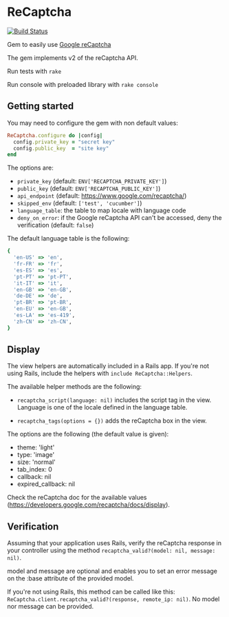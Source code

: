 # ReCaptcha

[![Build Status](https://travis-ci.org/textmaster/re_captcha.svg?branch=master)](https://travis-ci.org/textmaster/re_captcha)

Gem to easily use [Google reCaptcha](https://www.google.com/recaptcha/)

The gem implements v2 of the reCaptcha API.

Run tests with ``` rake ```

Run console with preloaded library with ``` rake console ```

## Getting started

You may need to configure the gem with non default values:

```ruby
ReCaptcha.configure do |config|
  config.private_key = "secret key"
  config.public_key  = "site key"
end

```

The options are:
- `private_key` (default: `ENV['RECAPTCHA_PRIVATE_KEY']`)
- `public_key` (default: `ENV['RECAPTCHA_PUBLIC_KEY']`)
- `api_endpoint` (default: https://www.google.com/recaptcha/)
- `skipped_env` (default: `['test', 'cucumber']`)
- `language_table`: the table to map locale with language code
- `deny_on_error`: if the Google reCaptcha API can't be accessed, deny the verification (default: `false`)

The default language table is the following:

```ruby
{
  'en-US' => 'en',
  'fr-FR' => 'fr',
  'es-ES' => 'es',
  'pt-PT' => 'pt-PT',
  'it-IT' => 'it',
  'en-GB' => 'en-GB',
  'de-DE' => 'de',
  'pt-BR' => 'pt-BR',
  'en-EU' => 'en-GB',
  'es-LA' => 'es-419',
  'zh-CN' => 'zh-CN',
}
```

## Display

The view helpers are automatically included in a Rails app.  If you're not using Rails, include the helpers with ```include ReCaptcha::Helpers```.

The available helper methods are the following:

- ```recaptcha_script(language: nil)``` includes the script tag in the view.  Language is one of the locale defined in the language table.

- ```recaptcha_tags(options = {})``` adds the reCaptcha box in the view.

The options are the following (the default value is given):
- theme: 'light'
- type: 'image'
- size: 'normal'
- tab_index: 0
- callback: nil
- expired_callback: nil

Check the reCaptcha doc for the available values (https://developers.google.com/recaptcha/docs/display).

## Verification

Assuming that your application uses Rails, verify the reCaptcha response in your controller using the method ```recaptcha_valid?(model: nil, message: nil)```.

model and message are optional and enables you to set an error message on the :base attribute of the provided model.


If you're not using Rails, this method can be called like this: ```ReCaptcha.client.recaptcha_valid?(response, remote_ip: nil)```.  No model nor message can be provided.
